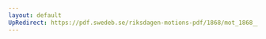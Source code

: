 ```yaml
---
layout: default
UpRedirect: https://pdf.swedeb.se/riksdagen-motions-pdf/1868/mot_1868__fk__00081.pdf
---
```

